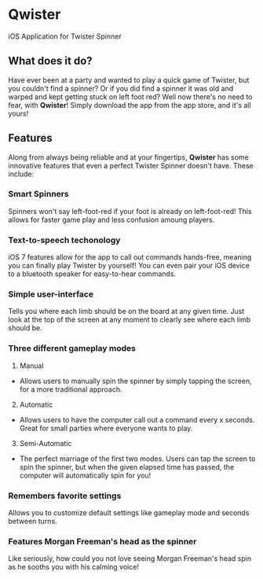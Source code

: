 # Qwister
iOS Application for Twister Spinner
## What does it do?
Have ever been at a party and wanted to play a quick game of Twister, but you couldn't find a spinner? Or if you did find a spinner
it was old and warped and kept getting stuck on left foot red? 
Well now there's no need to fear, with __Qwister__! Simply download the app from the app store, and it's all yours!
## Features
Along from always being reliable and at your fingertips, __Qwister__ has some innovative features that even a perfect Twister Spinner doesn't have. These include:
### Smart Spinners
Spinners won't say left-foot-red if your foot is already on left-foot-red! This allows for faster game play and less confusion amoung players.
### Text-to-speech techonology 
iOS 7 features allow for the app to call out commands hands-free, meaning you can finally play Twister by yourself!
You can even pair your iOS device to a bluetooth speaker for easy-to-hear commands.
### Simple user-interface 
Tells you where each limb should be on the board at any given time. Just look at the top of the screen at any moment to clearly see where each limb should be.
### Three different gameplay modes 
1. Manual  
  * Allows users to manually spin the spinner by simply tapping the screen, for a more traditional approach.
2. Automatic  
  * Allows users to have the computer call out a command every x seconds. Great for small parties where everyone wants to play.
3. Semi-Automatic  
  * The perfect marriage of the first two modes. Users can tap the screen to spin the spinner, but when the given elapsed time has passed, the computer will automatically spin for you!  
  
### Remembers favorite settings
Allows you to customize default settings like gameplay mode and seconds between turns.
### Features Morgan Freeman's head as the spinner
Like seriously, how could you not love seeing Morgan Freeman's head spin as he sooths you with his calming voice!
